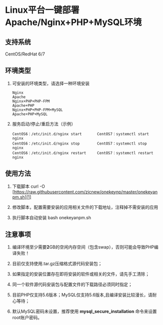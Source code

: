 Linux平台一键部署Apache/Nginx+PHP+MySQL环境
======

## 支持系统
CentOS/RedHat 6/7

## 环境类型        

 1. 可安装的环境类型，请选择一种环境安装

    
        Nginx
        Apache
        Nginx+PHP+PHP-FPM
        Apache+PHP
        Nginx+PHP+PHP-FPM+MySQL
        Apache+PHP+MySQL
        

 1. 服务启动/停止/重启方法（示例）

    
        CentOS6：/etc/init.d/nginx start       CentOS7：systemctl start nginx
        CentOS6：/etc/init.d/nginx stop        CentOS7：systemctl stop nginx
        CentOS6：/etc/init.d/nginx restart     CentOS7：systemctl restart nginx

## 使用方法
 

 1. 下载脚本 curl -O [https://raw.githubusercontent.com/zjcnew/onekeynp/master/onekeyanpm.sh][1]

    

 1. 修改脚本，配置需要安装的应用相关文件的下载地址，注释掉不需安装的应用

    

 1. 执行脚本自动安装 bash onekeyanpm.sh

## 注意事项

 1. 编译环境至少需要**2**GB的空闲内存空间（包含swap），否则可能会导致PHP编译失败！

    

 1. 目前仅支持使用.tar.gz压缩格式源代码安装包；

    

 1. 如果指定的安装位置存在即将安装的软件或相关的文件，请先手工清除；

    

 1. 同一个软件源代码安装包与配置文件的下载路径必须同时指定；

    

 1. 目前PHP仅支持5.6版本；MySQL仅支持5.6版本,且编译安装比较漫长，请耐心等待；

    

 1. 默认MySQL密码未设置，推荐使用 **mysql_secure_installation** 命令来设置root账户密码。

  [1]: https://raw.githubusercontent.com/zjcnew/onekeynp/master/onekeyanpm.sh